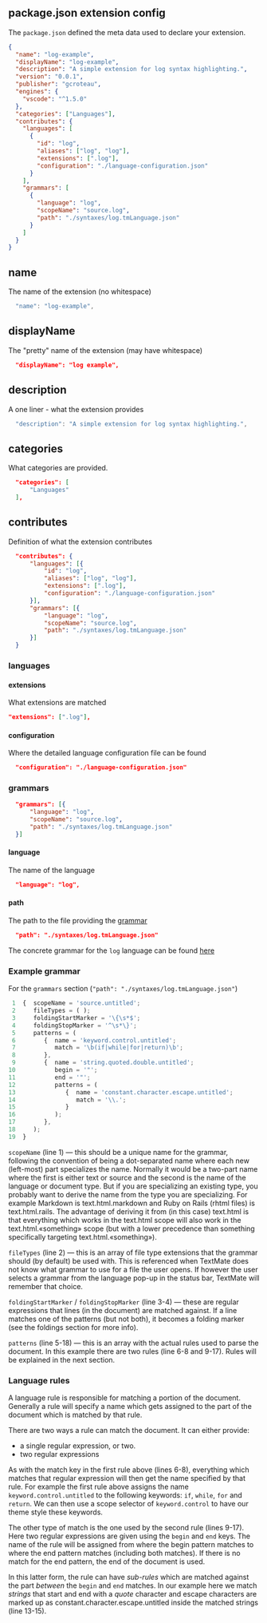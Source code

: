 ## package.json extension config

The `package.json` defined the meta data used to declare your extension.

```json
{
  "name": "log-example",
  "displayName": "log-example",
  "description": "A simple extension for log syntax highlighting.",
  "version": "0.0.1",
  "publisher": "gcroteau",
  "engines": {
    "vscode": "^1.5.0"
  },
  "categories": ["Languages"],
  "contributes": {
    "languages": [
      {
        "id": "log",
        "aliases": ["log", "log"],
        "extensions": [".log"],
        "configuration": "./language-configuration.json"
      }
    ],
    "grammars": [
      {
        "language": "log",
        "scopeName": "source.log",
        "path": "./syntaxes/log.tmLanguage.json"
      }
    ]
  }
}
```

## name

The name of the extension (no whitespace)

```js
  "name": "log-example",
```

## displayName

The "pretty" name of the extension (may have whitespace)

```json
  "displayName": "log example",
```

## description

A one liner - what the extension provides

```js
  "description": "A simple extension for log syntax highlighting.",
```

## categories

What categories are provided.

```json
  "categories": [
      "Languages"
  ],
```

## contributes

Definition of what the extension contributes

```json
  "contributes": {
      "languages": [{
          "id": "log",
          "aliases": ["log", "log"],
          "extensions": [".log"],
          "configuration": "./language-configuration.json"
      }],
      "grammars": [{
          "language": "log",
          "scopeName": "source.log",
          "path": "./syntaxes/log.tmLanguage.json"
      }]
  }
```

### languages

#### extensions

What extensions are matched

```json
"extensions": [".log"],
```

#### configuration

Where the detailed language configuration file can be found

```json
  "configuration": "./language-configuration.json"
```

### grammars

```json
  "grammars": [{
      "language": "log",
      "scopeName": "source.log",
      "path": "./syntaxes/log.tmLanguage.json"
  }]
```

#### language

The name of the language

```json
  "language": "log",
```

#### path

The path to the file providing the [grammar](https://macromates.com/manual/en/language_grammars)

```json
  "path": "./syntaxes/log.tmLanguage.json"
```

The concrete grammar for the `log` language can be found [here](https://github.com/gctse/syntax-highlighting-VS-Code-example/blob/master/log-example/syntaxes/log.tmLanguage.json)

### Example grammar

For the `grammars` section (`"path": "./syntaxes/log.tmLanguage.json"`)

```js
 1  {  scopeName = 'source.untitled';
 2     fileTypes = ( );
 3     foldingStartMarker = '\{\s*$';
 4     foldingStopMarker = '^\s*\}';
 5     patterns = (
 6        {  name = 'keyword.control.untitled';
 7           match = '\b(if|while|for|return)\b';
 8        },
 9        {  name = 'string.quoted.double.untitled';
10           begin = '"';
11           end = '"';
12           patterns = (
13              {  name = 'constant.character.escape.untitled';
14                 match = '\\.';
15              }
16           );
17        },
18     );
19  }
```

`scopeName` (line 1) — this should be a unique name for the grammar, following the convention of being a dot-separated name where each new (left-most) part specializes the name. Normally it would be a two-part name where the first is either text or source and the second is the name of the language or document type. But if you are specializing an existing type, you probably want to derive the name from the type you are specializing. For example Markdown is text.html.markdown and Ruby on Rails (rhtml files) is text.html.rails. The advantage of deriving it from (in this case) text.html is that everything which works in the text.html scope will also work in the text.html.«something» scope (but with a lower precedence than something specifically targeting text.html.«something»).

`fileTypes` (line 2) — this is an array of file type extensions that the grammar should (by default) be used with. This is referenced when TextMate does not know what grammar to use for a file the user opens. If however the user selects a grammar from the language pop-up in the status bar, TextMate will remember that choice.

`foldingStartMarker` / `foldingStopMarker` (line 3-4) — these are regular expressions that lines (in the document) are matched against. If a line matches one of the patterns (but not both), it becomes a folding marker (see the foldings section for more info).

`patterns` (line 5-18) — this is an array with the actual rules used to parse the document. In this example there are two rules (line 6-8 and 9-17). Rules will be explained in the next section.

### Language rules

A language rule is responsible for matching a portion of the document. Generally a rule will specify a name which gets assigned to the part of the document which is matched by that rule.

There are two ways a rule can match the document. It can either provide:

- a single regular expression, or two.
- two regular expressions

As with the match key in the first rule above (lines 6-8), everything which matches that regular expression will then get the name specified by that rule. For example the first rule above assigns the name `keyword.control.untitled` to the following keywords: `if`, `while`, `for` and `return`. We can then use a scope selector of `keyword.control` to have our theme style these keywords.

The other type of match is the one used by the second rule (lines 9-17). Here two regular expressions are given using the `begin` and `end` keys. The name of the rule will be assigned from where the begin pattern matches to where the end pattern matches (including both matches). If there is no match for the end pattern, the end of the document is used.

In this latter form, the rule can have _sub-rules_ which are matched against the part _between_ the `begin` and `end` matches. In our example here we match _strings_ that start and end with a _quote_ character and escape characters are marked up as constant.character.escape.untitled inside the matched strings (line 13-15).
